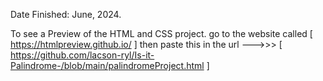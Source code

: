 Date Finished: June, 2024.

To see a Preview of the HTML and CSS project. go to the website called [ https://htmlpreview.github.io/ ]
then paste this in the url --->>> [  https://github.com/lacson-ryl/Is-it-Palindrome-/blob/main/palindromeProject.html  ]
